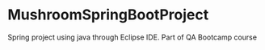 # MushroomSpringBootProject
Spring project using java through Eclipse IDE. Part of QA Bootcamp course 

